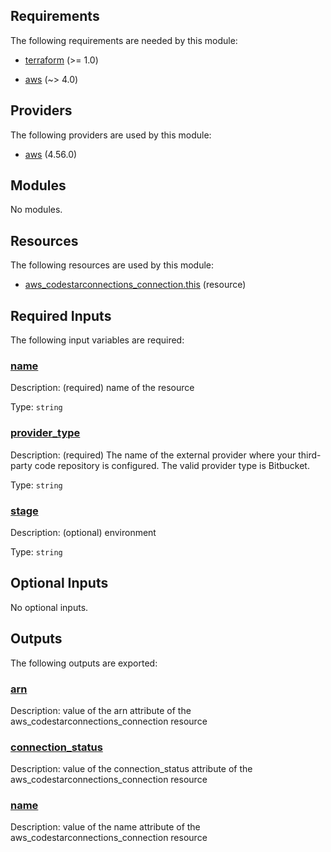 ## Requirements

The following requirements are needed by this module:

- <a name="requirement_terraform"></a> [terraform](#requirement\_terraform) (>= 1.0)

- <a name="requirement_aws"></a> [aws](#requirement\_aws) (~> 4.0)

## Providers

The following providers are used by this module:

- <a name="provider_aws"></a> [aws](#provider\_aws) (4.56.0)

## Modules

No modules.

## Resources

The following resources are used by this module:

- [aws_codestarconnections_connection.this](https://registry.terraform.io/providers/hashicorp/aws/latest/docs/resources/codestarconnections_connection) (resource)

## Required Inputs

The following input variables are required:

### <a name="input_name"></a> [name](#input\_name)

Description: (required) name of the resource

Type: `string`

### <a name="input_provider_type"></a> [provider\_type](#input\_provider\_type)

Description: (required) The name of the external provider where your third-party code repository is configured. The valid provider type is Bitbucket.

Type: `string`

### <a name="input_stage"></a> [stage](#input\_stage)

Description: (optional) environment

Type: `string`

## Optional Inputs

No optional inputs.

## Outputs

The following outputs are exported:

### <a name="output_arn"></a> [arn](#output\_arn)

Description: value of the arn attribute of the aws\_codestarconnections\_connection resource

### <a name="output_connection_status"></a> [connection\_status](#output\_connection\_status)

Description: value of the connection\_status attribute of the aws\_codestarconnections\_connection resource

### <a name="output_name"></a> [name](#output\_name)

Description: value of the name attribute of the aws\_codestarconnections\_connection resource
